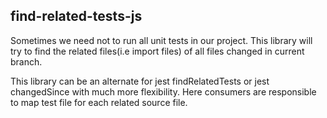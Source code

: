 ## find-related-tests-js

Sometimes we need not to run all unit tests in our project. This library will try to find the related files(i.e import files) of all files changed in current branch.

This library can be an alternate for jest findRelatedTests or jest changedSince with much more flexibility. Here consumers are responsible to map test file for each related source file.  